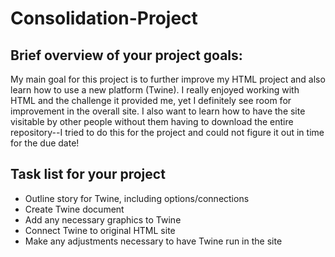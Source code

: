 # Consolidation-Project

## Brief overview of your project goals:
My main goal for this project is to further improve my HTML project and also
learn how to use a new platform (Twine). I really enjoyed working with HTML
and the challenge it provided me, yet I definitely see room for improvement in
the overall site. I also want to learn how to have the site visitable by other
people without them having to download the entire repository--I tried to do
this for the project and could not figure it out in time for the due date!


## Task list for your project
- Outline story for Twine, including options/connections
- Create Twine document
- Add any necessary graphics to Twine
- Connect Twine to original HTML site
- Make any adjustments necessary to have Twine run in the site
